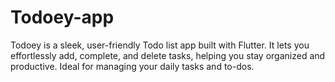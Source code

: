 # Todoey-app
Todoey is a sleek, user-friendly Todo list app built with Flutter. It lets you effortlessly add, complete, and delete tasks, helping you stay organized and productive. Ideal for managing your daily tasks and to-dos.
